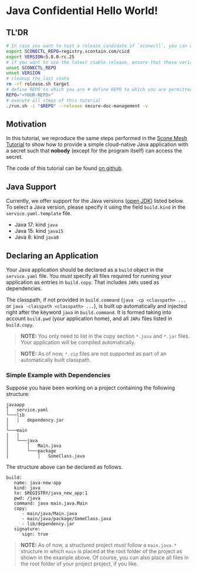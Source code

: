 # Java Confidential Hello World!

## TL'DR

```bash
# In case you want to test a release candidate of `sconectl`, you can change the repo and the VERSION
export SCONECTL_REPO=registry.scontain.com/cicd
export VERSION=5.8.0-rc.25
# if you want to use the latest stable release, ensure that these variables are not set:
unset SCONECTL_REPO
unset VERSION
# cleanup the last state
rm -rf release.sh target
# define REPO to which you are # define REPO to which you are permitted to push container images
REPO="<YOUR-REPO>"
# execute all steps of this tutorial
./run.sh -i "$REPO" --release secure-doc-management -v
```

## Motivation

In this tutorial, we reproduce the same steps performed in the [Scone Mesh Tutorial](https://sconedocs.github.io/scone_mesh_tutorial/) to show how to provide a simple cloud-native Java application with a secret such that **nobody** (except for the program itself) can access the secret.

The code of this tutorial can be found [on github](https://github.com/scontain/java_sconectl_tutorial/).

## Java Support

Currently, we offer support for the Java versions ([open JDK](https://openjdk.org/)) listed below. To select a Java version, please specify it using the field `build.kind` in the `service.yaml.template` file.  
- Java 17: kind `java` 
- Java 15: kind `java15`
- Java 8: kind `java8`

## Declaring an Application

Your Java application should be declared as a `build` object in the `service.yaml` file. You *must* specify all files required for running your application as entries in `build.copy`. That includes `JARs` used as dependencies. 

The classpath, if not provided in `build.command` (`java -cp <classpath> ...` or `java -classpath <classpath> ...`), is built up automatically and injected right after the keyword `java` in `build.command`. It is formed taking into account `build.pwd` (your application home), and all `JARs` files listed in `build.copy`. 

> **NOTE:** You only need to list in the copy section `*.java` and `*.jar` files. Your application will be compiled automatically.

> **NOTE:** As of now, `*.zip` files are not supported as part of an automatically built classpath.

### Simple Example with Dependencies

Suppose you have been working on a project containing the following structure:

```text
javaapp
│   service.yaml
└───lib
│   │   dependency.jar
│   
└───main
│   │
│   └───java
│       │   Main.java
│       └───package
│           │   SomeClass.java
```
The structure above can be declared as follows.

```text
build:
   name: java-new-app
   kind: java
   to: $REGISTRY/java_new_app:1
   pwd: /java
   command: java main.java.Main
   copy:
      - main/java/Main.java
      - main/java/package/SomeClass.java
      - lib/dependency.jar
   signature:
      sign: true
```

> **NOTE:** As of now, a structured project *must* follow a `main.java.*` structure in which `main` is placed at the root folder of the project as shown in the example above. Of course, you can also place all files in the root folder of your project project, if you like. 
